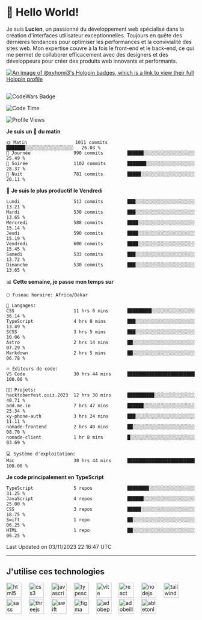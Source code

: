 # 👋 Hello World!

Je suis **Lucien**, un passionné du développement web spécialisé dans la création d'interfaces utilisateur exceptionnelles. Toujours en quête des dernières tendances pour optimiser les performances et la convivialité des sites web. Mon expertise couvre à la fois le front-end et le back-end, ce qui me permet de collaborer efficacement avec des designers et des développeurs pour créer des produits web innovants et performants.

[![An image of @xyhomi3's Holopin badges, which is a link to view their full Holopin profile](https://holopin.me/xyhomi3)](https://holopin.io/@xyhomi3)

##

![CodeWars Badge](https://www.codewars.com/users/xyhomi3/badges/small)

<!--START_SECTION:waka-->
![Code Time](http://img.shields.io/badge/Code%20Time-186%20hrs%2040%20mins-blue)

![Profile Views](http://img.shields.io/badge/Vues%20du%20profil-5-blue)

**Je suis un 🐤 du matin** 

```text
🌞 Matin                  1011 commits        ███████░░░░░░░░░░░░░░░░░░   26.03 % 
🌆 Journée                990 commits         ██████░░░░░░░░░░░░░░░░░░░   25.49 % 
🌃 Soirée                 1102 commits        ███████░░░░░░░░░░░░░░░░░░   28.37 % 
🌙 Nuit                   781 commits         █████░░░░░░░░░░░░░░░░░░░░   20.11 % 
```
📅 **Je suis le plus productif le Vendredi** 

```text
Lundi                    513 commits         ███░░░░░░░░░░░░░░░░░░░░░░   13.21 % 
Mardi                    530 commits         ███░░░░░░░░░░░░░░░░░░░░░░   13.65 % 
Mercredi                 588 commits         ████░░░░░░░░░░░░░░░░░░░░░   15.14 % 
Jeudi                    590 commits         ████░░░░░░░░░░░░░░░░░░░░░   15.19 % 
Vendredi                 600 commits         ████░░░░░░░░░░░░░░░░░░░░░   15.45 % 
Samedi                   533 commits         ███░░░░░░░░░░░░░░░░░░░░░░   13.72 % 
Dimanche                 530 commits         ███░░░░░░░░░░░░░░░░░░░░░░   13.65 % 
```


📊 **Cette semaine, je passe mon temps sur** 

```text
🕑︎ Fuseau horaire: Africa/Dakar

💬 Langages: 
CSS                      11 hrs 6 mins       █████████░░░░░░░░░░░░░░░░   36.14 % 
TypeScript               4 hrs 8 mins        ███░░░░░░░░░░░░░░░░░░░░░░   13.49 % 
SCSS                     3 hrs 5 mins        ███░░░░░░░░░░░░░░░░░░░░░░   10.06 % 
Astro                    2 hrs 14 mins       ██░░░░░░░░░░░░░░░░░░░░░░░   07.29 % 
Markdown                 2 hrs 5 mins        ██░░░░░░░░░░░░░░░░░░░░░░░   06.78 % 

🔥 Éditeurs de code: 
VS Code                  30 hrs 44 mins      █████████████████████████   100.00 % 

🐱‍💻 Projets: 
hacktoberfest.quiz.2023  12 hrs 30 mins      ██████████░░░░░░░░░░░░░░░   40.71 % 
add.me.in                7 hrs 47 mins       ██████░░░░░░░░░░░░░░░░░░░   25.34 % 
xy-phone-auth            3 hrs 24 mins       ███░░░░░░░░░░░░░░░░░░░░░░   11.11 % 
nomade-frontend          2 hrs 40 mins       ██░░░░░░░░░░░░░░░░░░░░░░░   08.70 % 
nomade-client            1 hr 8 mins         █░░░░░░░░░░░░░░░░░░░░░░░░   03.69 % 

💻 Système d'exploitation: 
Mac                      30 hrs 44 mins      █████████████████████████   100.00 % 
```

**Je code principalement en TypeScript** 

```text
TypeScript               5 repos             ████████░░░░░░░░░░░░░░░░░   31.25 % 
JavaScript               4 repos             ██████░░░░░░░░░░░░░░░░░░░   25.00 % 
CSS                      3 repos             █████░░░░░░░░░░░░░░░░░░░░   18.75 % 
Swift                    1 repo              ██░░░░░░░░░░░░░░░░░░░░░░░   06.25 % 
HTML                     1 repo              ██░░░░░░░░░░░░░░░░░░░░░░░   06.25 % 
```




 Last Updated on 03/11/2023 22:16:47 UTC
<!--END_SECTION:waka-->
---

## J'utilise ces technologies

<div align="left">
  <img src="https://skillicons.dev/icons?i=html" height="40" alt="html5 logo"  />
  <img width="12" />
  <img src="https://skillicons.dev/icons?i=css" height="40" alt="css3 logo"  />
  <img width="12" />
  <img src="https://skillicons.dev/icons?i=js" height="40" alt="javascript logo"  />
  <img width="12" />
  <img src="https://skillicons.dev/icons?i=ts" height="40" alt="typescript logo"  />
  <img width="12" />
  <img src="https://skillicons.dev/icons?i=vite" height="40" alt="vite logo"  />
  <img width="12" />
  <img src="https://skillicons.dev/icons?i=react" height="40" alt="react logo"  />
  <img width="12" />
  <img src="https://cdn.jsdelivr.net/gh/devicons/devicon/icons/nodejs/nodejs-original.svg" height="40" alt="nodejs logo"  />
  <img width="12" />
  <img src="https://skillicons.dev/icons?i=tailwind" height="40" alt="tailwindcss logo"  />
  <img width="12" />
  <img src="https://skillicons.dev/icons?i=sass" height="40" alt="sass logo"  />
  <img width="12" />
  <img src="https://skillicons.dev/icons?i=threejs" height="40" alt="threejs logo"  />
  <img width="12" />
  <img src="https://skillicons.dev/icons?i=swift" height="40" alt="swift logo"  />
  <img width="12" />
  <img src="https://skillicons.dev/icons?i=figma" height="40" alt="figma logo"  />
  <img width="12" />
  <img src="https://skillicons.dev/icons?i=ps" height="40" alt="adobephotoshop logo"  />
  <img width="12" />
  <img src="https://skillicons.dev/icons?i=ai" height="40" alt="adobeillustrator logo"  />
  <img width="12" />
  <img src="https://skillicons.dev/icons?i=ableton" height="40" alt="abletonlive logo"  />
</div>



